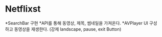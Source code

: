 # Netflixst

*SearchBar 구현
*API를 통해 동영상, 제목, 썸네일을 가져온다.
*AVPlayer UI 구성하고 동영상을 재생한다. (강제 landscape, pause, exit Button)
